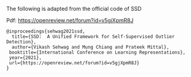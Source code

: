 The following is adapted from the official code of SSD

Pdf: https://openreview.net/forum?id=v5gjXpmR8J


```
@inproceedings{sehwag2021ssd,
  title={SSD:  A Unified Framework for Self-Supervised Outlier Detection},
  author={Vikash Sehwag and Mung Chiang and Prateek Mittal},
 booktitle={International Conference on Learning Representations},
 year={2021},
 url={https://openreview.net/forum?id=v5gjXpmR8J}
}
```
